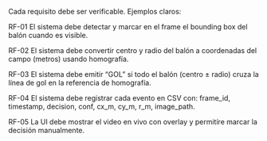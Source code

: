 Cada requisito debe ser verificable. Ejemplos claros:

RF-01 El sistema debe detectar y marcar en el frame el bounding box del balón cuando es visible.

RF-02 El sistema debe convertir centro y radio del balón a coordenadas del campo (metros) usando homografía.

RF-03 El sistema debe emitir “GOL” si todo el balón (centro ± radio) cruza la línea de gol en la referencia de homografía.

RF-04 El sistema debe registrar cada evento en CSV con: frame_id, timestamp, decision, conf, cx_m, cy_m, r_m, image_path.

RF-05 La UI debe mostrar el video en vivo con overlay y permitíre marcar la decisión manualmente.